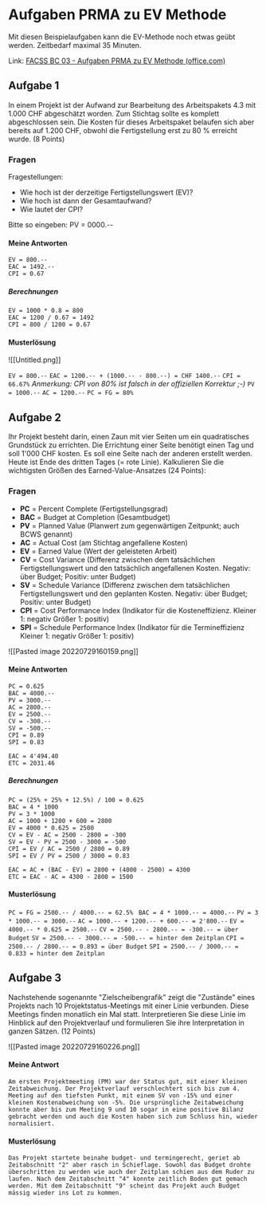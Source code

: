 # Aufgaben PRMA zu EV Methode

Mit diesen Beispielaufgaben kann die EV-Methode noch etwas geübt werden.
Zeitbedarf maximal 35 Minuten.

Link: [FACSS BC 03 - Aufgaben PRMA zu EV Methode (office.com)](https://forms.office.com/pages/responsepage.aspx?id=KD8PHtdlokW6B_SGKKJ1dH4d0fqCZT1LhCGBv9QciOtUNE8yWTJRN0ZTTThMVTVSMFEwVDBUWFJGRy4u)

## Aufgabe 1
In einem Projekt ist der Aufwand zur Bearbeitung des Arbeitspakets 4.3 mit 1.000 CHF abgeschätzt worden. Zum Stichtag sollte es komplett abgeschlossen sein. Die Kosten für dieses Arbeitspaket belaufen sich aber bereits auf 1.200 CHF, obwohl die Fertigstellung erst zu 80 % erreicht wurde. (8 Points)

### Fragen
Fragestellungen: 
- Wie hoch ist der derzeitige Fertigstellungswert (EV)?
- Wie hoch ist dann der Gesamtaufwand?
- Wie lautet der CPI?

Bitte so eingeben: PV = 0000.--

#### Meine Antworten
```
EV = 800.--
EAC = 1492.--
CPI = 0.67
```

##### Berechnungen
```
EV = 1000 * 0.8 = 800
EAC = 1200 / 0.67 = 1492
CPI = 800 / 1200 = 0.67
```

#### Musterlösung
![[Untitled.png]]

`EV = 800.--`
`EAC = 1200.-- + (1000.-- - 800.--) = CHF 1400.--`
`CPI = 66.67%` *Anmerkung: CPI von 80% ist falsch in der offiziellen Korrektur ;-)*
`PV = 1000.--`
`AC = 1200.--`
`PC = FG = 80%`

## Aufgabe 2
Ihr Projekt besteht darin, einen Zaun mit vier Seiten um ein quadratisches Grundstück zu errichten. Die Errichtung einer Seite benötigt einen Tag und soll 1'000 CHF kosten. Es soll eine Seite nach der anderen erstellt werden. Heute ist Ende des dritten Tages (= rote Linie). Kalkulieren Sie die wichtigsten Größen des Earned-Value-Ansatzes (24 Points):

### Fragen
- **PC** = Percent Complete (Fertigstellungsgrad)
- **BAC** = Budget at Completion (Gesamtbudget)
- **PV** = Planned Value (Planwert zum gegenwärtigen Zeitpunkt; auch BCWS genannt)
- **AC** = Actual Cost (am Stichtag angefallene Kosten)
- **EV** = Earned Value (Wert der geleisteten Arbeit)
- **CV** = Cost Variance (Differenz zwischen dem tatsächlichen Fertigstellungswert und den tatsächlich angefallenen Kosten. Negativ: über Budget; Positiv: unter Budget)
- **SV** = Schedule Variance (Differenz zwischen dem tatsächlichen Fertigstellungswert und den geplanten Kosten. Negativ: über Budget; Positiv: unter Budget)
- **CPI** = Cost Performance Index (Indikator für die Kosteneffizienz. Kleiner 1: negativ Größer 1: positiv)
- **SPI** = Schedule Performance Index (Indikator für die Termineffizienz Kleiner 1: negativ Größer 1: positiv)

![[Pasted image 20220729160159.png]]

#### Meine Antworten
```
PC = 0.625
BAC = 4000.--
PV = 3000.--
AC = 2800.--
EV = 2500.--
CV = -300.--
SV = -500.--
CPI = 0.89
SPI = 0.83

EAC = 4'494.40
ETC = 2031.46
```

##### Berechnungen
```
PC = (25% + 25% + 12.5%) / 100 = 0.625
BAC = 4 * 1000
PV = 3 * 1000
AC = 1000 + 1200 + 600 = 2800
EV = 4000 * 0.625 = 2500
CV = EV - AC = 2500 - 2800 = -300
SV = EV - PV = 2500 - 3000 = -500
CPI = EV / AC = 2500 / 2800 = 0.89
SPI = EV / PV = 2500 / 3000 = 0.83

EAC = AC + (BAC - EV) = 2800 + (4000 - 2500) = 4300
ETC = EAC - AC = 4300 - 2800 = 1500
```

#### Musterlösung
`PC = FG = 2500.-- / 4000.-- = 62.5% ` 
`BAC = 4 * 1000.-- = 4000.--`
`PV = 3 * 1000.-- = 3000.--`
`AC = 1000.-- + 1200.-- + 600.-- = 2'800.--`
`EV = 4000.-- * 0.625 = 2500.--`
`CV = 2500.-- - 2800.-- = -300.-- = über Budget`
`SV = 2500.-- - 3000.-- = -500.-- = hinter dem Zeitplan`
`CPI = 2500.-- / 2800.-- = 0.893 = über Budget`
`SPI = 2500.-- / 3000.-- = 0.833 = hinter dem Zeitplan`

## Aufgabe 3
Nachstehende sogenannte "Zielscheibengrafik" zeigt die "Zustände" eines Projekts nach 10 Projektstatus-Meetings mit einer Linie verbunden. Diese Meetings finden monatlich ein Mal statt. Interpretieren Sie diese Linie im Hinblick auf den Projektverlauf und formulieren Sie ihre Interpretation in ganzen Sätzen. (12 Points)

![[Pasted image 20220729160226.png]]

#### Meine Antwort
```
Am ersten Projektmeeting (PM) war der Status gut, mit einer kleinen Zeitabweichung. Der Projektverlauf verschlechtert sich bis zum 4. Meeting auf den tiefsten Punkt, mit einem SV von -15% und einer kleinen Kostenabweichung von -5%. Die ursprüngliche Zeitabweichung konnte aber bis zum Meeting 9 und 10 sogar in eine positive Bilanz gebracht werden und auch die Kosten haben sich zum Schluss hin, wieder normalisiert.
```

#### Musterlösung
```
Das Projekt startete beinahe budget- und termingerecht, geriet ab Zeitabschnitt "2" aber rasch in Schieflage. Sowohl das Budget drohte überschritten zu werden wie auch der Zeitplan schien aus dem Ruder zu laufen. Nach dem Zeitabschnitt "4" konnte zeitlich Boden gut gemach werden. Mit dem Zeitabschnitt "9" scheint das Projekt auch Budget mässig wieder ins Lot zu kommen.
```